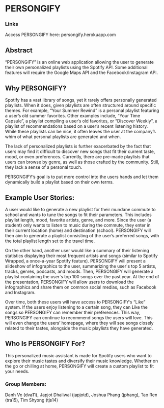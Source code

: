# PERSONGIFY

### Links

Access PERSONGIFY here: persongify.herokuapp.com

## Abstract

“PERSONGIFY” is an online web application allowing the user to generate their own personalized playlists using the Spotify API. Some additional features will require the Google Maps API and the Facebook/Instagram API.

## Why PERSONGIFY?

Spotify has a vast library of songs, yet it rarely offers personally generated playlists. When it does, given playlists are often structured around specific themes. For example, “Your Summer Rewind” is a personal playlist featuring a user’s old summer favorites. Other examples include, “Your Time Capsule”, a playlist compiling a user’s old favorites, or “Discover Weekly”, a playlist of recommendations based on a user’s recent listening history. While these playlists can be nice, it often leaves the user at the company’s whim of what personal playlists are generated and when.

The lack of personalized playlists is further exacerbated by the fact that users may find it difficult to discover new songs that fit their current taste, mood, or even preferences. Currently, there are pre-made playlists that users can browse by genre, as well as those crafted by the community. Still, they lack a sense of a personal touch.

PERSONGIFY’s goal is to put more control into the users hands and let them dynamically build a playlist based on their own terms.

## Example User Stories:

A user would like to generate a new playlist for their mundane commute to school and wants to tune the songs to fit their parameters. This includes playlist length, mood, favorite artists, genre, and more. Since the user (a student) only wants to listen to music during the commute, they enter in their current location (home) and destination (school). PERSONGIFY will then aim to generate a playlist consisting of the user’s preferred songs, with the total playlist length set to the travel time.

On the other hand, another user would like a summary of their listening statistics displaying their most frequent artists and songs (similar to Spotify Wrapped, a once-a-year Spotify feature). PERSONGIFY will present a slideshow of infographics to the user, summarizing the user's top 5 artists, tracks, genres, podcasts, and moods. Then, PERSONGIFY will generate a playlist containing the user's top 100 songs over the past year. At the end of the presentation, PERSONGIFY will allow users to download the infographics and share them on common social medias, such as Facebook and Instagram.

Over time, both these users will have access to PERSONGIFY’s “Like” system. If the users enjoy listening to a certain song, they can Like the songs so PERSONGIFY can remember their preferences. This way, PERSONGIFY can continue to recommend songs the users will love. This will even change the users’ homepage, where they will see songs closely related to their tastes, alongside the music playlists they have generated.

## Who Is PERSONGIFY For?

This personalized music assistant is made for Spotify users who want to explore their music tastes and diversify their music knowledge. Whether on the go or chilling at home, PERSONGIFY will create a custom playlist to fit your needs.

### Group Members:
Danh Vo (dva11), Japjot Dhaliwal (japjotd), Joshua Phang (jphang), Tao Ren (tra15), Tim Shyong (tjs14) 
